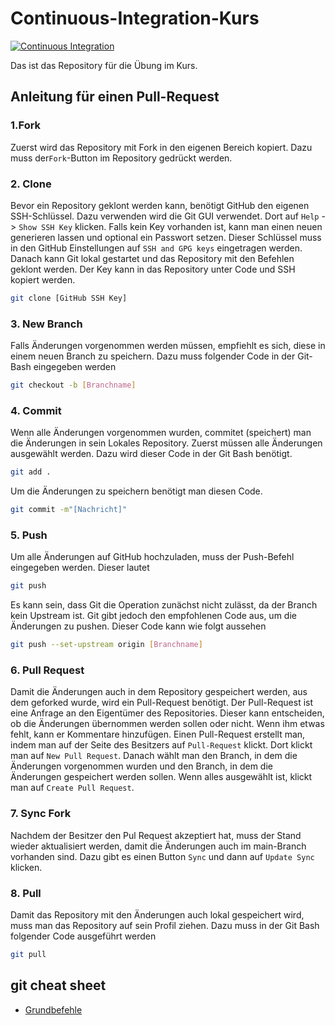 # Continuous-Integration-Kurs

[![Continuous Integration](https://github.com/Obitobi117/ContinuesIntegrationKurs/actions/workflows/ci.yml/badge.svg)](https://github.com/Obitobi117/ContinuesIntegrationKurs/actions/workflows/ci.yml)

Das ist das Repository für die Übung im Kurs.

## Anleitung für einen Pull-Request

### 1.Fork
Zuerst wird das Repository mit Fork in den eigenen Bereich kopiert. Dazu muss der```Fork```-Button im Repository gedrückt werden.

### 2. Clone
Bevor ein Repository geklont werden kann, benötigt GitHub den eigenen SSH-Schlüssel. Dazu verwenden wird die Git GUI verwendet. Dort auf ```Help``` -> ```Show SSH Key``` klicken. Falls kein Key vorhanden ist, kann man einen neuen generieren lassen und optional ein Passwort setzen. Dieser Schlüssel muss in den GitHub Einstellungen auf ```SSH and GPG keys``` eingetragen werden. Danach kann Git lokal gestartet und das Repository mit den Befehlen geklont werden. Der Key kann in das Repository unter Code und SSH kopiert werden.
```bash
git clone [GitHub SSH Key]
```

### 3. New Branch 
Falls Änderungen vorgenommen werden müssen, empfiehlt es sich, diese in einem neuen Branch zu speichern. Dazu muss folgender Code in der Git-Bash eingegeben werden
```bash
git checkout -b [Branchname]
```
### 4. Commit
Wenn alle Änderungen vorgenommen wurden, commitet (speichert) man die Änderungen in sein Lokales Repository. Zuerst müssen alle Änderungen ausgewählt werden. Dazu wird dieser Code in der Git Bash benötigt.
```bash
git add .
``` 

Um die Änderungen zu speichern benötigt man diesen Code.
```bash
git commit -m"[Nachricht]"
```

### 5. Push
Um alle Änderungen auf GitHub hochzuladen, muss der Push-Befehl eingegeben werden. Dieser lautet
```bash
git push
```
Es kann sein, dass Git die Operation zunächst nicht zulässt, da der Branch kein Upstream ist. Git gibt jedoch den empfohlenen Code aus, um die Änderungen zu pushen. Dieser Code kann wie folgt aussehen
```bash
git push --set-upstream origin [Branchname]
```

### 6. Pull Request
Damit die Änderungen auch in dem Repository gespeichert werden, aus dem geforked wurde, wird ein Pull-Request benötigt. Der Pull-Request ist eine Anfrage an den Eigentümer des Repositories. Dieser kann entscheiden, ob die Änderungen übernommen werden sollen oder nicht. Wenn ihm etwas fehlt, kann er Kommentare hinzufügen. Einen Pull-Request erstellt man, indem man auf der Seite des Besitzers auf ```Pull-Request``` klickt. Dort klickt man auf ```New Pull Request```. Danach wählt man den Branch, in dem die Änderungen vorgenommen wurden und den Branch, in dem die Änderungen gespeichert werden sollen. Wenn alles ausgewählt ist, klickt man auf ```Create Pull Request```.

### 7. Sync Fork
Nachdem der Besitzer den Pul Request akzeptiert hat, muss der Stand wieder aktualisiert werden, damit die Änderungen auch im main-Branch vorhanden sind. Dazu gibt es einen Button ``Sync`` und dann auf ``Update Sync`` klicken.

### 8. Pull
Damit das Repository mit den Änderungen auch lokal gespeichert wird, muss man das Repository auf sein Profil ziehen. Dazu muss in der Git Bash folgender Code ausgeführt werden
```bash
git pull
```

## git cheat sheet

- [Grundbefehle](Grundbefehle.md)

